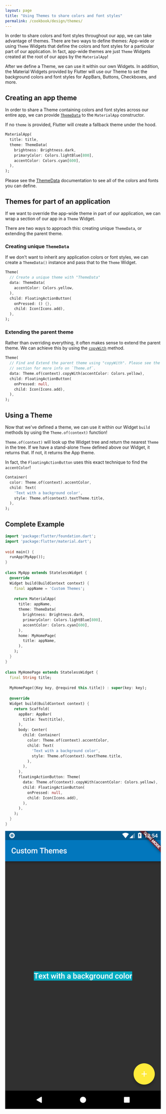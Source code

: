 ```yaml
---
layout: page
title: "Using Themes to share colors and font styles"
permalink: /cookbook/design/themes/
---
```


In order to share colors and font styles throughout our app, we can take 
advantage of themes. There are two ways to define themes: App-wide or using 
`Theme` Widgets that define the colors and font styles for a particular part of 
our application. In fact, app-wide themes are just `Theme` Widgets created at 
the root of our apps by the `MaterialApp`! 

After we define a Theme, we can use it within our own Widgets. In addition, the 
Material Widgets provided by Flutter will use our Theme to set the background 
colors and font styles for AppBars, Buttons, Checkboxes, and more.    

## Creating an app theme

In order to share a Theme containing colors and font styles across our entire 
app, we can provide [`ThemeData`](https://docs.flutter.io/flutter/material/ThemeData-class.html)
to the `MaterialApp` constructor.

If no `theme` is provided, Flutter will create a fallback theme under the hood.

<!-- skip -->
```dart
MaterialApp(
  title: title,
  theme: ThemeData(
    brightness: Brightness.dark,
    primaryColor: Colors.lightBlue[800],
    accentColor: Colors.cyan[600],
  ),
);
```

Please see the [ThemeData](https://docs.flutter.io/flutter/material/ThemeData-class.html)
documentation to see all of the colors and fonts you can define.

## Themes for part of an application

If we want to override the app-wide theme in part of our application, we can 
wrap a section of our app in a `Theme` Widget.

There are two ways to approach this: creating unique `ThemeData`, or 
extending the parent theme.

### Creating unique `ThemeData`

If we don't want to inherit any application colors or font styles, we can create
a `ThemeData()` instance and pass that to the `Theme` Widget.

<!-- skip -->
```dart
Theme(
  // Create a unique theme with "ThemeData"
  data: ThemeData(
    accentColor: Colors.yellow,
  ),
  child: FloatingActionButton(
    onPressed: () {},
    child: Icon(Icons.add),
  ),
);
```

### Extending the parent theme

Rather than overriding everything, it often makes sense to extend the parent
theme. We can achieve this by using the 
[`copyWith`](https://docs.flutter.io/flutter/material/ThemeData/copyWith.html) 
method.

<!-- skip -->
```dart
Theme(
  // Find and Extend the parent theme using "copyWith". Please see the next 
  // section for more info on `Theme.of`.
  data: Theme.of(context).copyWith(accentColor: Colors.yellow),
  child: FloatingActionButton(
    onPressed: null,
    child: Icon(Icons.add),
  ),
);
```

## Using a Theme

Now that we've defined a theme, we can use it within our Widget `build` methods
by using the `Theme.of(context)` function!

`Theme.of(context)` will look up the Widget tree and return the nearest `Theme` 
in the tree. If we have a stand-alone `Theme` defined above our Widget, it 
returns that. If not, it returns the App theme.

In fact, the `FloatingActionButton` uses this exact technique to find the 
`accentColor`!
 
<!-- skip -->
```dart
Container(
  color: Theme.of(context).accentColor,
  child: Text(
    'Text with a background color',
    style: Theme.of(context).textTheme.title,
  ),
);
```   

## Complete Example

```dart
import 'package:flutter/foundation.dart';
import 'package:flutter/material.dart';

void main() {
  runApp(MyApp());
}

class MyApp extends StatelessWidget {
  @override
  Widget build(BuildContext context) {
    final appName = 'Custom Themes';

    return MaterialApp(
      title: appName,
      theme: ThemeData(
        brightness: Brightness.dark,
        primaryColor: Colors.lightBlue[800],
        accentColor: Colors.cyan[600],
      ),
      home: MyHomePage(
        title: appName,
      ),
    );
  }
}

class MyHomePage extends StatelessWidget {
  final String title;

  MyHomePage({Key key, @required this.title}) : super(key: key);

  @override
  Widget build(BuildContext context) {
    return Scaffold(
      appBar: AppBar(
        title: Text(title),
      ),
      body: Center(
        child: Container(
          color: Theme.of(context).accentColor,
          child: Text(
            'Text with a background color',
            style: Theme.of(context).textTheme.title,
          ),
        ),
      ),
      floatingActionButton: Theme(
        data: Theme.of(context).copyWith(accentColor: Colors.yellow),
        child: FloatingActionButton(
          onPressed: null,
          child: Icon(Icons.add),
        ),
      ),
    );
  }
}
```

![Themes Demo](/images/cookbook/themes.png)

